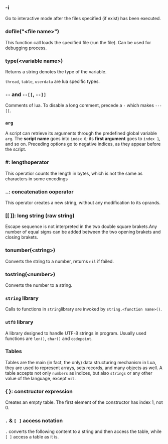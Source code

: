 ### -i

Go to interactive mode after the files specified (if exist) has been executed.

### dofile("\<file name>")

This function call loads the specified file (run the file). Can be used for debugging process.

### type(\<variable name>)

Returns a string denotes the type of the variable.

`thread`, `table`, `userdata` are lua specific types.

### `--` and `--[[`, `--]]`

Comments of lua. To disable a long comment, precede a `-` which makes `---[[`.

### `arg`

A script can retrieve its arguments through the predefined global variable `arg`. The **script name** goes into `index 0`; its **first argument** goes to `index 1`, and so on. Preceding options go to negative indices, as they appear before the script.

### \#: lengthoperator

This operatior counts the length in bytes, which is not the same as characters in some encodings

### ..: concatenation ooperator

This operator creates a new string, without any modification to its oprands.

### [[ ]]: long string (raw string)

Escape sequence is not interpreted in the two double square brakets.Any number of equal signs can be added between the two opening brakets and closing brakets.

### tonumber(\<string>)

Converts the string to a number, returns `nil` if failed.

### tostring(\<number>)

Converts the number to a string.

### `string` library

Calls to functions in `string`library are invoked by `string.<function name>()`.

### `utf8` library

A library designed to handle UTF-8 strings in program. Usually used functions are `len()`, `char()` and `codepoint`.

### Tables

Tables are the main (in fact, the only) data structuring mechanism in Lua, they are used to represent arrays, sets records, and many objects as well. A table accepts not only `numbers` as indices, but also `strings` or any other value of the language, except `nil`.

### { }: constructor expression

Creates an empty table. The first element of the constructor has index 1, not 0.

### `.` & `[ ]` access notation

`.` converts the following content to a string and then access the table, while `[ ]` access a table as it is.

###  
